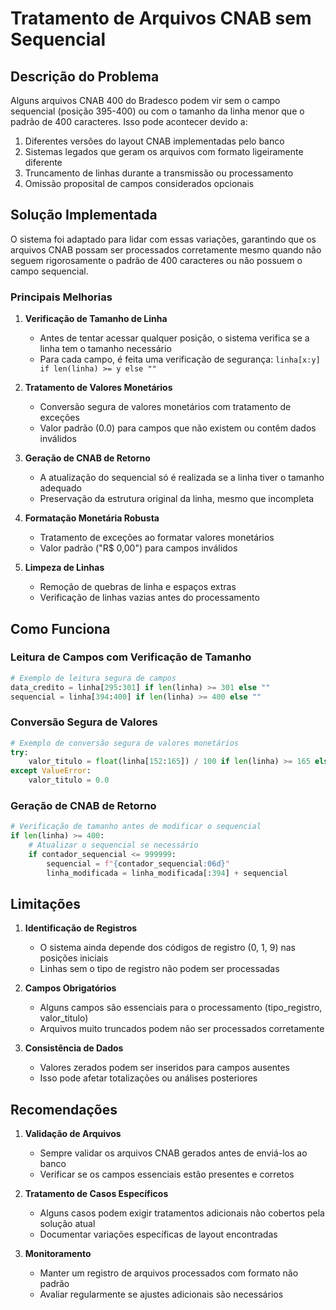 # Tratamento de Arquivos CNAB sem Sequencial

## Descrição do Problema

Alguns arquivos CNAB 400 do Bradesco podem vir sem o campo sequencial (posição 395-400) ou com o tamanho da linha menor que o padrão de 400 caracteres. Isso pode acontecer devido a:

1. Diferentes versões do layout CNAB implementadas pelo banco
2. Sistemas legados que geram os arquivos com formato ligeiramente diferente
3. Truncamento de linhas durante a transmissão ou processamento
4. Omissão proposital de campos considerados opcionais

## Solução Implementada

O sistema foi adaptado para lidar com essas variações, garantindo que os arquivos CNAB possam ser processados corretamente mesmo quando não seguem rigorosamente o padrão de 400 caracteres ou não possuem o campo sequencial.

### Principais Melhorias

1. **Verificação de Tamanho de Linha**
   - Antes de tentar acessar qualquer posição, o sistema verifica se a linha tem o tamanho necessário
   - Para cada campo, é feita uma verificação de segurança: `linha[x:y] if len(linha) >= y else ""`

2. **Tratamento de Valores Monetários**
   - Conversão segura de valores monetários com tratamento de exceções
   - Valor padrão (0.0) para campos que não existem ou contêm dados inválidos

3. **Geração de CNAB de Retorno**
   - A atualização do sequencial só é realizada se a linha tiver o tamanho adequado
   - Preservação da estrutura original da linha, mesmo que incompleta

4. **Formatação Monetária Robusta**
   - Tratamento de exceções ao formatar valores monetários
   - Valor padrão ("R$ 0,00") para campos inválidos

5. **Limpeza de Linhas**
   - Remoção de quebras de linha e espaços extras
   - Verificação de linhas vazias antes do processamento

## Como Funciona

### Leitura de Campos com Verificação de Tamanho

```python
# Exemplo de leitura segura de campos
data_credito = linha[295:301] if len(linha) >= 301 else ""
sequencial = linha[394:400] if len(linha) >= 400 else ""
```

### Conversão Segura de Valores

```python
# Exemplo de conversão segura de valores monetários
try:
    valor_titulo = float(linha[152:165]) / 100 if len(linha) >= 165 else 0.0
except ValueError:
    valor_titulo = 0.0
```

### Geração de CNAB de Retorno

```python
# Verificação de tamanho antes de modificar o sequencial
if len(linha) >= 400:
    # Atualizar o sequencial se necessário
    if contador_sequencial <= 999999:
        sequencial = f"{contador_sequencial:06d}"
        linha_modificada = linha_modificada[:394] + sequencial
```

## Limitações

1. **Identificação de Registros**
   - O sistema ainda depende dos códigos de registro (0, 1, 9) nas posições iniciais
   - Linhas sem o tipo de registro não podem ser processadas

2. **Campos Obrigatórios**
   - Alguns campos são essenciais para o processamento (tipo_registro, valor_titulo)
   - Arquivos muito truncados podem não ser processados corretamente

3. **Consistência de Dados**
   - Valores zerados podem ser inseridos para campos ausentes
   - Isso pode afetar totalizações ou análises posteriores

## Recomendações

1. **Validação de Arquivos**
   - Sempre validar os arquivos CNAB gerados antes de enviá-los ao banco
   - Verificar se os campos essenciais estão presentes e corretos

2. **Tratamento de Casos Específicos**
   - Alguns casos podem exigir tratamentos adicionais não cobertos pela solução atual
   - Documentar variações específicas de layout encontradas

3. **Monitoramento**
   - Manter um registro de arquivos processados com formato não padrão
   - Avaliar regularmente se ajustes adicionais são necessários 